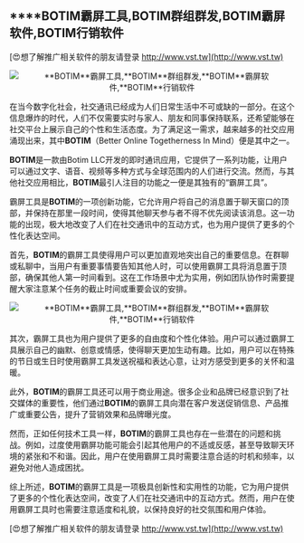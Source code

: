 ## ****BOTIM**霸屏工具,**BOTIM**群组群发,**BOTIM**霸屏软件,**BOTIM**行销软件**

[😍想了解推广相关软件的朋友请登录 http://www.vst.tw](http://www.vst.tw)

 <center><img src="https://vst.tw/MP4/tuiguang/png/0.png" alt="**BOTIM**霸屏工具,**BOTIM**群组群发,**BOTIM**霸屏软件,**BOTIM**行销软件"></center>

在当今数字化社会，社交通讯已经成为人们日常生活中不可或缺的一部分。在这个信息爆炸的时代，人们不仅需要实时与家人、朋友和同事保持联系，还希望能够在社交平台上展示自己的个性和生活态度。为了满足这一需求，越来越多的社交应用涌现出来，其中**BOTIM**（Better Online Togetherness In Mind）便是其中之一。

**BOTIM**是一款由Botim LLC开发的即时通讯应用，它提供了一系列功能，让用户可以通过文字、语音、视频等多种方式与全球范围内的人们进行交流。然而，与其他社交应用相比，**BOTIM**最引人注目的功能之一便是其独有的“霸屏工具”。

霸屏工具是**BOTIM**的一项创新功能，它允许用户将自己的消息置于聊天窗口的顶部，并保持在那里一段时间，使得其他聊天参与者不得不优先阅读该消息。这一功能的出现，极大地改变了人们在社交通讯中的互动方式，也为用户提供了更多的个性化表达空间。

首先，**BOTIM**的霸屏工具使得用户可以更加直观地突出自己的重要信息。在群聊或私聊中，当用户有重要事情要告知其他人时，可以使用霸屏工具将消息置于顶部，确保其他人第一时间看到。这在工作场景中尤为实用，例如团队协作时需要提醒大家注意某个任务的截止时间或重要会议的安排。

 <center><img src="https://vst.tw/MP4/tuiguang/png/3.png" alt="**BOTIM**霸屏工具,**BOTIM**群组群发,**BOTIM**霸屏软件,**BOTIM**行销软件"></center>

其次，霸屏工具也为用户提供了更多的自由度和个性化体验。用户可以通过霸屏工具展示自己的幽默、创意或情感，使得聊天更加生动有趣。比如，用户可以在特殊的节日或生日时使用霸屏工具发送祝福和表达心意，让对方感受到更多的关怀和温暖。

此外，**BOTIM**的霸屏工具还可以用于商业用途。很多企业和品牌已经意识到了社交媒体的重要性，他们通过**BOTIM**的霸屏工具向潜在客户发送促销信息、产品推广或重要公告，提升了营销效果和品牌曝光度。

然而，正如任何技术工具一样，**BOTIM**的霸屏工具也存在一些潜在的问题和挑战。例如，过度使用霸屏功能可能会引起其他用户的不适或反感，甚至导致聊天环境的紧张和不和谐。因此，用户在使用霸屏工具时需要注意合适的时机和频率，以避免对他人造成困扰。

综上所述，**BOTIM**的霸屏工具是一项极具创新性和实用性的功能，它为用户提供了更多的个性化表达空间，改变了人们在社交通讯中的互动方式。然而，用户在使用霸屏工具时也需要注意适度和礼貌，以保持良好的社交氛围和用户体验。

[😍想了解推广相关软件的朋友请登录 http://www.vst.tw](http://www.vst.tw)



